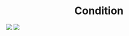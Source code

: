 <h1 align="center"> Condition </h1>
<img src="https://user-images.githubusercontent.com/25712677/57184473-3664c400-6e60-11e9-8a8b-e74117d886c7.png" style="max-width:100%;">
<img src="https://user-images.githubusercontent.com/25712677/57184482-4b415780-6e60-11e9-9d6b-0b0ebb54d717.png" style="max-width:100%;">
